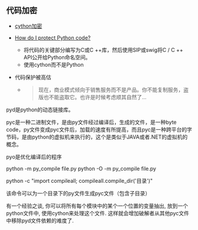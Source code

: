## 代码加密
- [cython加密](https://www.google.co.jp/search?newwindow=1&q=cython%E5%8A%A0%E5%AF%86&sa=X&ved=0ahUKEwi7nMTY2rnYAhXLyrwKHS4bDagQ1QIIbSgF&biw=1254&bih=703)
- [How do I protect Python code?](https://stackoverflow.com/questions/261638/how-do-i-protect-python-code)
    - 将代码的关键部分编写为C或C ++库，然后使用SIP或swig将C / C ++ API公开给Python命名空间。
    - 使用cython而不是Python

- 代码保护被高估
    - >现在，商业模式倾向于销售服务而不是产品。你不能复制服务，盗版也不能盗取它。也许是时候考虑顺其自然了...

pyd是python的动态链接库。

pyc是一种二进制文件，是由py文件经过编译后，生成的文件，是一种byte code，py文件变成pyc文件后，加载的速度有所提高，而且pyc是一种跨平台的字节码，是由python的虚拟机来执行的，这个是类似于JAVA或者.NET的虚拟机的概念。

pyo是优化编译后的程序

python -m py_compile file.py
python -O -m py_compile file.py

python -c "import compileall; compileall.compile_dir('目录')"

该命令可以为一个目录下的py文件生成pyc文件（包含子目录）

有一个经验之谈, 你可以将所有每个模块中的某个一个位置的变量抽出, 放到一个python文件中, 使用cython来处理这个文件. 这样就会增加破解者从其他pyc文件中移除pyd文件依赖的难度了.